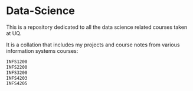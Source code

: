 # Data-Science

This is a repository dedicated to all the data science related courses taken at UQ. 

It is a collation that includes my projects and course notes from various information systems courses:


~~~~python
INFS1200
INFS2200
INFS3200
INFS4203
INFS4205
~~~~

